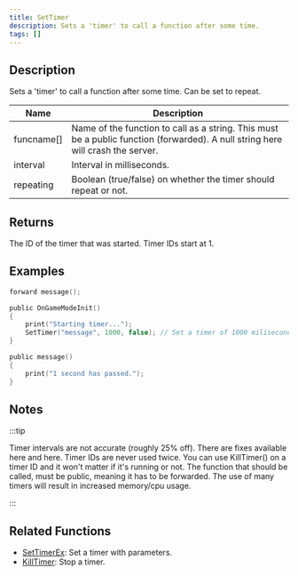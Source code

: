 ```yaml
---
title: SetTimer
description: Sets a 'timer' to call a function after some time.
tags: []
---
```


## Description

Sets a 'timer' to call a function after some time. Can be set to repeat.

| Name       | Description                                                                                                                     |
| ---------- | ------------------------------------------------------------------------------------------------------------------------------- |
| funcname[] | Name of the function to call as a string. This must be a public function (forwarded). A null string here will crash the server. |
| interval   | Interval in milliseconds.                                                                                                       |
| repeating  | Boolean (true/false) on whether the timer should repeat or not.                                                                 |

## Returns

The ID of the timer that was started. Timer IDs start at 1.

## Examples

```c
forward message();

public OnGameModeInit()
{
    print("Starting timer...");
    SetTimer("message", 1000, false); // Set a timer of 1000 miliseconds (1 second)
}

public message()
{
    print("1 second has passed.");
}
```

## Notes

:::tip

Timer intervals are not accurate (roughly 25% off). There are fixes available here and here. Timer IDs are never used twice. You can use KillTimer() on a timer ID and it won't matter if it's running or not. The function that should be called, must be public, meaning it has to be forwarded. The use of many timers will result in increased memory/cpu usage.

:::

## Related Functions

- [SetTimerEx](SetTimerEx): Set a timer with parameters.
- [KillTimer](KillTimer): Stop a timer.
